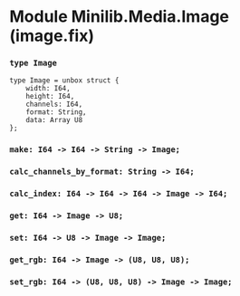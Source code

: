 # Module Minilib.Media.Image (image.fix)

### `type Image`

```
type Image = unbox struct {
    width: I64,
    height: I64,
    channels: I64,
    format: String,
    data: Array U8
};
```
### `make: I64 -> I64 -> String -> Image;`

### `calc_channels_by_format: String -> I64;`

### `calc_index: I64 -> I64 -> I64 -> Image -> I64;`

### `get: I64 -> Image -> U8;`

### `set: I64 -> U8 -> Image -> Image;`

### `get_rgb: I64 -> Image -> (U8, U8, U8);`

### `set_rgb: I64 -> (U8, U8, U8) -> Image -> Image;`


